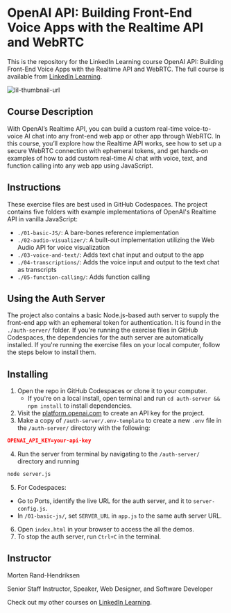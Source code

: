 # OpenAI API: Building Front-End Voice Apps with the Realtime API and WebRTC
This is the repository for the LinkedIn Learning course OpenAI API: Building Front-End Voice Apps with the Realtime API and WebRTC. The full course is available from [LinkedIn Learning][lil-course-url].

![lil-thumbnail-url]

## Course Description

With OpenAI’s Realtime API, you can build a custom real-time voice-to-voice AI chat into any front-end web app or other app through WebRTC. In this course, you’ll explore how the Realtime API works, see how to set up a secure WebRTC connection with ephemeral tokens, and get hands-on examples of how to add custom real-time AI chat with voice, text, and function calling into any web app using JavaScript.

## Instructions
These exercise files are best used in GitHub Codespaces. The project contains five folders with example implementations of OpenAI's Realtime API in vanilla JavaScript:

- `./01-basic-JS/`: A bare-bones reference implementation
- `./02-audio-visualizer/`: A built-out implementation utilizing the Web Audio API for voice visualization
- `./03-voice-and-text/`: Adds text chat input and output to the app
- `./04-transcriptions/`: Adds the voice input and output to the text chat as transcripts
- `./05-function-calling/`: Adds function calling

## Using the Auth Server
The project also contains a basic Node.js-based auth server to supply the front-end app with an ephemeral token for authentication. It is found in the `./auth-server/` folder. If you're running the exercise files in GitHub Codespaces, the dependencies for the auth server are automatically installed. If you're running the exercise files on your local computer, follow the steps below to install them.


## Installing

1. Open the repo in GitHub Codespaces or clone it to your computer.
    - If you're on a local install, open terminal and run `cd auth-server && npm install` to install dependencies.
2. Visit the [platform.openai.com](https://platform.openai.com/api-keys) to create an API key for the project.
3. Make a copy of `/auth-server/.env-template` to create a new `.env` file in the `/auth-server/` directory with the following:
```json
OPENAI_API_KEY=your-api-key
```
4. Run the server from terminal by navigating to the `/auth-server/` directory and running 
```bash
node server.js
```
5. For Codespaces: 
  - Go to Ports, identify the live URL for the auth server, and it to `server-config.js`.
  - In `/01-basic-js/`, set `SERVER_URL` in `app.js` to the same auth server URL.
6. Open `index.html` in your browser to access the all the demos.
7. To stop the auth server, run `Ctrl+C` in the terminal.

## Instructor

Morten Rand-Hendriksen

Senior Staff Instructor, Speaker, Web Designer, and Software Developer

                            

Check out my other courses on [LinkedIn Learning](https://www.linkedin.com/learning/instructors/morten-rand-hendriksen?u=104).

[0]: # (Replace these placeholder URLs with actual course URLs)

[lil-course-url]: https://www.linkedin.com/learning/openai-api-building-front-end-voice-apps-with-the-realtime-api-and-webrtc
[lil-thumbnail-url]: https://media.licdn.com/dms/image/v2/D4D0DAQEYzrFcR4U6rQ/learning-public-crop_675_1200/B4DZSV4dHoG8AY-/0/1737681392392?e=2147483647&v=beta&t=XE9cChS7_B8GHyW_Bsh0TfBIKc6D39Qlex5UXTmsPM4

